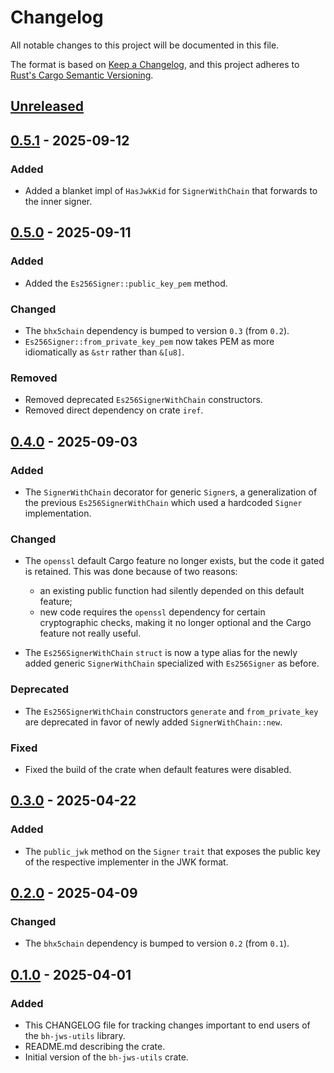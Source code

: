 # Changelog

All notable changes to this project will be documented in this file.

The format is based on [Keep a Changelog](https://keepachangelog.com/en/1.1.0/),
and this project adheres to [Rust's Cargo Semantic
Versioning](https://doc.rust-lang.org/cargo/reference/semver.html).

## [Unreleased]

## [0.5.1] - 2025-09-12

### Added

- Added a blanket impl of `HasJwkKid` for `SignerWithChain` that forwards to the
  inner signer.

## [0.5.0] - 2025-09-11

### Added

- Added the `Es256Signer::public_key_pem` method.

### Changed

- The `bhx5chain` dependency is bumped to version `0.3` (from `0.2`).
- `Es256Signer::from_private_key_pem` now takes PEM as more idiomatically as
  `&str` rather than `&[u8]`.

### Removed

- Removed deprecated `Es256SignerWithChain` constructors.
- Removed direct dependency on crate `iref`.

## [0.4.0] - 2025-09-03

### Added

- The `SignerWithChain` decorator for generic `Signer`s, a generalization of the
  previous `Es256SignerWithChain` which used a hardcoded `Signer` implementation.

### Changed

- The `openssl` default Cargo feature no longer exists, but the code it gated is
  retained. This was done because of two reasons:
  - an existing public function had silently depended on this default feature;
  - new code requires the `openssl` dependency for certain cryptographic checks,
    making it no longer optional and the Cargo feature not really useful.

- The `Es256SignerWithChain` `struct` is now a type alias for the newly added
  generic `SignerWithChain` specialized with `Es256Signer` as before.

### Deprecated

- The `Es256SignerWithChain` constructors `generate` and `from_private_key` are
  deprecated in favor of newly added `SignerWithChain::new`.

### Fixed

- Fixed the build of the crate when default features were disabled.

## [0.3.0] - 2025-04-22

### Added

- The `public_jwk` method on the `Signer` `trait` that exposes the public key of
  the respective implementer in the JWK format.

## [0.2.0] - 2025-04-09

### Changed

- The `bhx5chain` dependency is bumped to version `0.2` (from `0.1`).

## [0.1.0] - 2025-04-01

### Added

- This CHANGELOG file for tracking changes important to end users of the
  `bh-jws-utils` library.
- README.md describing the crate.
- Initial version of the `bh-jws-utils` crate.


[Unreleased]: <https://github.com/blockhousetech/eudi-rust-core/compare/bh-jws-utils/v0.5.1...HEAD>
[0.5.1]: <https://github.com/blockhousetech/eudi-rust-core/releases/tag/bh-jws-utils/v0.5.1>
[0.5.0]: <https://github.com/blockhousetech/eudi-rust-core/releases/tag/bh-jws-utils/v0.5.0>
[0.4.0]: <https://github.com/blockhousetech/eudi-rust-core/releases/tag/bh-jws-utils/v0.4.0>
[0.3.0]: <https://github.com/blockhousetech/eudi-rust-core/releases/tag/bh-jws-utils/v0.3.0>
[0.2.0]: <https://github.com/blockhousetech/eudi-rust-core/releases/tag/bh-jws-utils/v0.2.0>
[0.1.0]: <https://github.com/blockhousetech/eudi-rust-core/releases/tag/bh-jws-utils/v0.1.0>
